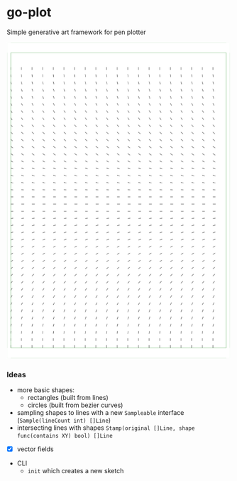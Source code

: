 # go-plot
Simple generative art framework for pen plotter

![example](example.png)

### Ideas
- more basic shapes:
  - rectangles (built from lines)
  - circles (built from bezier curves)
- sampling shapes to lines with a new `Sampleable` interface (`Sample(lineCount int) []Line`)
- intersecting lines with shapes `Stamp(original []Line, shape func(contains XY) bool) []Line`
- [X] vector fields
- CLI
    - `init` which creates a new sketch